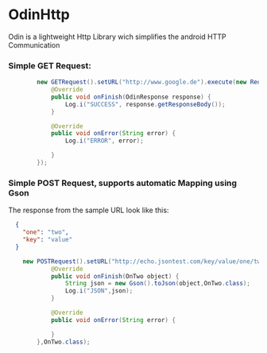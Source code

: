 # OdinHttp
Odin is a lightweight Http Library wich simplifies the android HTTP Communication

### Simple GET Request:

```java
        new GETRequest().setURL("http://www.google.de").execute(new RequestCallback() {
            @Override
            public void onFinish(OdinResponse response) {
                Log.i("SUCCESS", response.getResponseBody());
            }

            @Override
            public void onError(String error) {
                Log.i("ERROR", error);

            }
        });
```

### Simple POST Request, supports automatic Mapping using Gson

The response from the sample URL look like this:
```json
  {
    "one": "two",
    "key": "value"
  }
```

```java
    new POSTRequest().setURL("http://echo.jsontest.com/key/value/one/two").executeJSONMapping(new IOdinJSONMapping<OnTwo>() {
            @Override
            public void onFinish(OnTwo object) {
                String json = new Gson().toJson(object,OnTwo.class);
                Log.i("JSON",json);
            }

            @Override
            public void onError(String error) {

            }
        },OnTwo.class);
```

